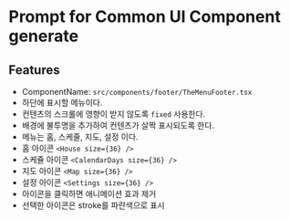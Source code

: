 # Prompt for Common UI Component generate

## Features

- ComponentName: `src/components/footer/TheMenuFooter.tsx`
- 하단에 표시할 메뉴이다.
- 컨텐츠의 스크롤에 영향이 받지 않도록 `fixed` 사용한다.
- 배경에 불투명을 추가하여 컨텐츠가 살짝 표시되도록 한다.
- 메뉴는 홈, 스케줄, 지도, 설정 이다.
- 홈 아이콘 `<House size={36} />`
- 스케쥴 아이콘 `<CalendarDays size={36} />`
- 지도 아이콘 `<Map size={36} />`
- 설정 아이콘 `<Settings size={36} />`
- 아이콘을 클릭하면 애니메이션 효과 제거
- 선택한 아이콘은 stroke를 파란색으로 표시

